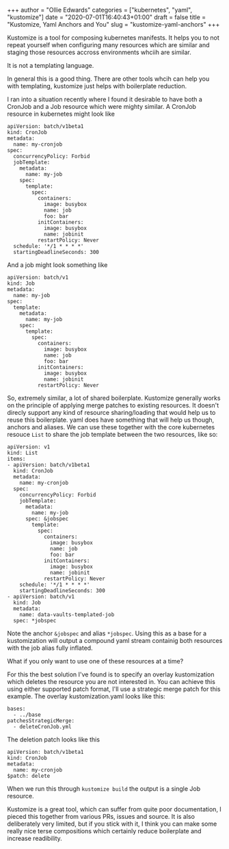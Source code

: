 +++
author = "Ollie Edwards"
categories = ["kubernetes", "yaml", "kustomize"]
date = "2020-07-01T16:40:43+01:00"
draft = false
title = "Kustomize, Yaml Anchors and You"
slug = "kustomize-yaml-anchors"
+++

Kustomize is a tool for composing kubernetes manifests. It helps you to not repeat yourself when configuring many resources which are similar and staging those resources accross environments whciih are similar.

It is not a templating language.

In general this is a good thing. There are other tools whcih can help you with templating, kustomize just helps with boilerplate reduction.

I ran into a situation recently where I found it desirable to have both a CronJob and a Job resource which were mighty similar. A CronJob resource in kubernetes might look like

```language-yaml
apiVersion: batch/v1beta1
kind: CronJob
metadata:
  name: my-cronjob
spec:
  concurrencyPolicy: Forbid
  jobTemplate:
    metadata:
      name: my-job
    spec:
      template:
        spec:
          containers:
            image: busybox
            name: job
            foo: bar
          initContainers:
            image: busybox
            name: jobinit
          restartPolicy: Never
  schedule: '*/1 * * * *'
  startingDeadlineSeconds: 300
```

And a job might look something like

```language="yaml"
apiVersion: batch/v1
kind: Job
metadata:
  name: my-job
spec:
  template:
    metadata:
      name: my-job
    spec:
      template:
        spec:
          containers:
            image: busybox
            name: job
            foo: bar
          initContainers:
            image: busybox
            name: jobinit
          restartPolicy: Never
```

So, extremely similar, a lot of shared boilerplate. Kustomize generally works on the principle of applying merge patches to existing resources. It doesn't direcly support any kind of resource sharing/loading that would help us to reuse this boilerplate. yaml does have something that will help us though, anchors and aliases. We can use these together with the core kubernetes resouce `List` to share the job template between the two resources, like so:

```language-yml
apiVersion: v1
kind: List
items:
- apiVersion: batch/v1beta1
  kind: CronJob
  metadata:
    name: my-cronjob
  spec:
    concurrencyPolicy: Forbid
    jobTemplate:
      metadata:
        name: my-job
      spec: &jobspec
        template:
          spec:
            containers:
              image: busybox
              name: job
              foo: bar
            initContainers:
              image: busybox
              name: jobinit
            restartPolicy: Never
    schedule: '*/1 * * * *'
    startingDeadlineSeconds: 300
- apiVersion: batch/v1
  kind: Job
  metadata:
    name: data-vaults-templated-job
  spec: *jobspec
```

Note the anchor `&jobspec` and alias `*jobspec`. Using this as a base for a kustomization will output a compound yaml stream containig both resources with the job alias fully inflated.

What if you only want to use one of these resources at a time?

For this the best solution I've found is to specify an overlay kustomization which deletes the resource you are not interested in. You can achieve this using either supported patch format, I'll use a strategic merge patch for this example. The overlay kustomization.yaml looks like this:

```language=yml
bases:
  - ../base
patchesStrategicMerge:
  - deleteCronJob.yml
```

The deletion patch looks like this

```language="yml"
apiVersion: batch/v1beta1
kind: CronJob
metadata:
  name: my-cronjob
$patch: delete
```

When we run this through `kustomize build` the output is a single Job resource.

Kustomize is a great tool, which can suffer from quite poor documentation, I pieced this together from various PRs, issues and source. It is also deliberately very limited, but if you stick with it, I think you can make some really nice terse compositions which certainly reduce boilerplate and increase readibility.
